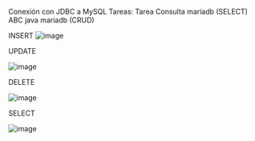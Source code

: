Conexión con JDBC a MySQL 
Tareas: Tarea
Consulta mariadb (SELECT)
ABC java mariadb (CRUD)

INSERT
![image](https://github.com/user-attachments/assets/4e6cdc91-1ec8-4538-9ee9-cce30e0c8d52)

UPDATE 

![image](https://github.com/user-attachments/assets/ca6525db-66f2-4cae-b3f0-2199bc8de52d)


DELETE

![image](https://github.com/user-attachments/assets/f8bd3819-146c-4e21-8688-bfee0da21b06)

SELECT

![image](https://github.com/user-attachments/assets/e233f846-ea4d-4d0f-947f-666186fb9134)
